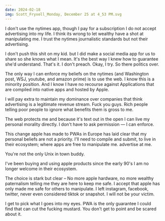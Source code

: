 ```yaml
---
date: 2024-02-18
img: Scott_Fryxell_Monday, December 25 at 4_53 PM.svg
---
```

I don't use the nytimes app, though I pay for a subscription I do not accept advertising into my life. I think its wrong to let wealthy have a shot at manipulating me. I trust the nytimes journalistic standards but not their advertising.

I don't push this shit on my kid. but I did make a social media app for us to share so she knows what I mean. It's the best way I knew how to guarantee she'd understand. That's it. I don't preach. Okay, I try. So there politics over.

The only way I can enforce my beliefs on the nytimes (and Washington post, WSJ, youtube, and amazon prime) is to use the web. I know this is a minority position. And I know I have no recourse against Applications that are compiled into native apps and hosted by Apple.

I will pay extra to maintain my dominance over companies that think advertising is a legitimate revenue stream. Fuck you guys. Rich people telling poor people to ignore what benefits them is gross to me.

The web protects me and because it's text out in the open I can live my personal morality directly. I don't have to ask permission — I can enforce.

This change apple has made to PWAs in Europe has laid clear that my personal beliefs are not a priority. I'll need to compile and submit, to live in their ecosystem; where apps are free to manipulate me. advertise at me.

You're not the only Unix in town buddy.

I've been buying and using apple products since the early 90's I am no longer welcome in their ecosystem.

The choice is stark but clear – No more apple hardware, no more wealthy paternalism telling me they are here to keep me safe. I accept that apple has only made me safe for others to manipulate. I left instagram, facebook, twitter, never even considered tiktok or snapshot. I will not be your victim.

I get to pick what I goes into my eyes. PWA is the only guarantee I could find that can cut the fucking mustard. You don't get to point and be scared about it.
